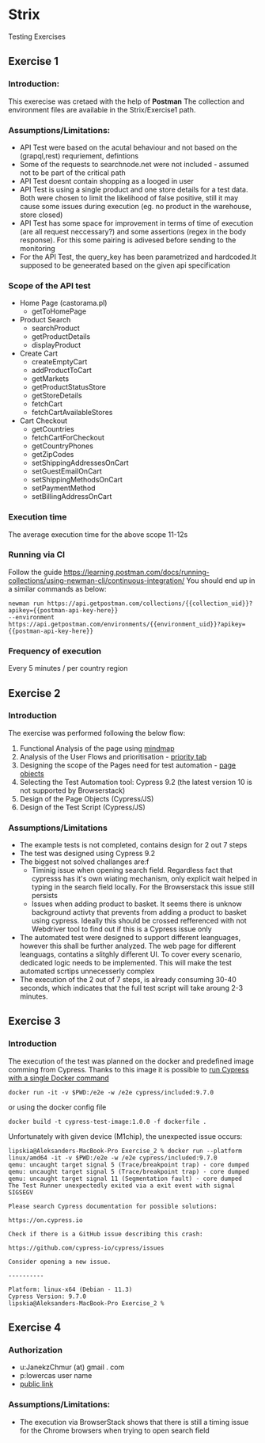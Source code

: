 # Strix
Testing Exercises
## Exercise 1
### Introduction:
This exerecise was cretaed with the help of **Postman** The collection and environment files are availabie in the Strix/Exercise1 path.
### Assumptions/Limitations:
- API Test were based on the acutal behaviour and not based on the (grapql,rest) requriement, defintions
- Some of the requests to searchnode.net were not included - assumed not to be part of the critical path
- API Test doesnt contain shopping as a looged in user
- API Test is using a single product and one store details for a test data. Both were chosen to limit the likelihood of false positive, still it may cause some issues during execution (eg. no product in the warehouse, store closed)
- API Test has some space for improvement in terms of time of execution (are all request neccessary?) and some assertions (regex in the body response). For this some pairing is adivesed before sending to the monitoring
- For the API Test, the query_key has been parametrized and hardcoded.It supposed to be geneerated based on the given api specification 

### Scope of the API test
- Home Page (castorama.pl)
  - getToHomePage
- Product Search
  - searchProduct
  - getProductDetails
  - displayProduct
- Create Cart
  - createEmptyCart
  - addProductToCart
  - getMarkets
  - getProductStatusStore
  - getStoreDetails
  - fetchCart
  - fetchCartAvailableStores
- Cart Checkout
  - getCountries
  - fetchCartForCheckout
  - getCountryPhones
  - getZipCodes
  - setShippingAddressesOnCart
  - setGuestEmailOnCart
  - setShippingMethodsOnCart
  - setPaymentMethod
  - setBillingAddressOnCart
### Execution time
The average execution time for the above scope 11-12s 

### Running via CI
Follow the guide https://learning.postman.com/docs/running-collections/using-newman-cli/continuous-integration/
You should end up in a similar commands as below:
```
newman run https://api.getpostman.com/collections/{{collection_uid}}?apikey={{postman-api-key-here}}
--environment https://api.getpostman.com/environments/{{environment_uid}}?apikey={{postman-api-key-here}}
```
### Frequency of execution
Every 5 minutes / per country region


## Exercise 2
### Introduction
The exercise was performed following the below flow:
1. Functional Analysis of the page using [mindmap](https://coggle.it/diagram/YrYu8LndxQl8MoIF/t/semilac-pl)
2. Analysis of the User Flows and prioritisation - [priority tab](https://docs.google.com/spreadsheets/d/1YTQLFPOZr83975LFVXIoEw5UtAZLwy5arq4D67wmeYM/edit?usp=sharing)
3. Designing the scope of the Pages need for test automation - [page objects](https://docs.google.com/spreadsheets/d/1YTQLFPOZr83975LFVXIoEw5UtAZLwy5arq4D67wmeYM/edit#gid=968477189)
4. Selecting the Test Automation tool: Cypress 9.2 (the latest version 10 is not supported by Browserstack)
5. Design of the Page Objects  (Cypress/JS)
6. Design of the Test Script (Cypress/JS)
### Assumptions/Limitations
- The example tests is not completed, contains design for 2 out 7 steps
- The test was designed using Cypress 9.2
- The biggest not solved challanges are:f
  - Timinig issue when opening search field. Regardless fact that cypresss has it's own wiating mechanism, only explicit wait helped in typing in the search field locally. For the Browserstack this issue still persists
  - Issues when adding product to basket. It seems there is unknow background activty that prevents from adding a product to basket using cypress. Ideally this should be crossed refferenced with not Webdriver tool to find out if this is a Cypress issue only
- The automated test were designed to support different leanguages, however this shall be further analyzed. The web page for different leanguags,  contatins a slitghly different UI. To cover every scenario, dedicated logic needs to be implemented. This will make the test automated scrtips unnecesserly complex
- The execution of the 2 out of 7 steps, is already consuming 30-40 seconds, which indicates that the full test script will take aroung 2-3 minutes. 
## Exercise 3
### Introduction
The execution of the test was planned on the docker and predefined image comming from Cypress. Thanks to this image it is possible to [run Cypress with a single Docker command](https://www.cypress.io/blog/2019/05/02/run-cypress-with-a-single-docker-command/)
```
docker run -it -v $PWD:/e2e -w /e2e cypress/included:9.7.0
```
or using the docker config file

```
docker build -t cypress-test-image:1.0.0 -f dockerfile .
```

Unfortunately with given device (M1chip), the unexpected issue occurs:
```
lipskia@Aleksanders-MacBook-Pro Exercise_2 % docker run --platform linux/amd64 -it -v $PWD:/e2e -w /e2e cypress/included:9.7.0
qemu: uncaught target signal 5 (Trace/breakpoint trap) - core dumped
qemu: uncaught target signal 5 (Trace/breakpoint trap) - core dumped
qemu: uncaught target signal 11 (Segmentation fault) - core dumped
The Test Runner unexpectedly exited via a exit event with signal SIGSEGV

Please search Cypress documentation for possible solutions:

https://on.cypress.io

Check if there is a GitHub issue describing this crash:

https://github.com/cypress-io/cypress/issues

Consider opening a new issue.

----------

Platform: linux-x64 (Debian - 11.3)
Cypress Version: 9.7.0
lipskia@Aleksanders-MacBook-Pro Exercise_2 % 
```
## Exercise 4
### Authorization
- u:JanekzChmur (at) gmail . com
- p:lowercas user name
- [public link](https://automate.browserstack.com/dashboard/v2/public-build/MTc1NERIaXdaU1NXRGdXM1UxV2RxMk9Sb0JVY3Q3b05aSFlCcUxkdzVPRjh4YzJ1ZHY4RHNmVTlMNEVHQ25zYS91dXYzb0lFTnpKNXFTdm9CUVRnb1E9PS0teC9ORStzaGs4NjgvaGFvb2xzM1Q5dz09--c810abd4014c96569ad2f08518978a9db47667fa)
### Assumptions/Limitations:
- The execution via BrowserStack shows that there is still a timing issue for the Chrome browsers when trying to open search field

